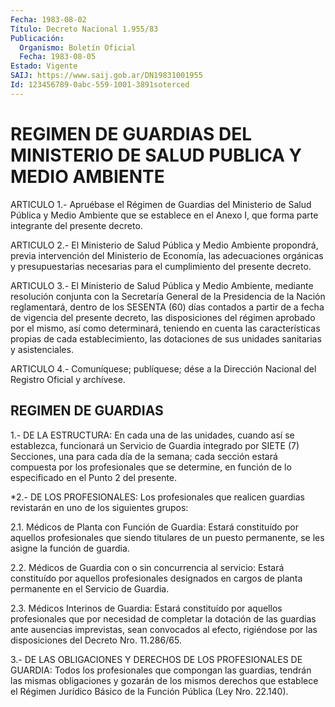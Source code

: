 ```yaml
---
Fecha: 1983-08-02
Título: Decreto Nacional 1.955/83
Publicación:
  Organismo: Boletín Oficial
  Fecha: 1983-08-05
Estado: Vigente
SAIJ: https://www.saij.gob.ar/DN19831001955
Id: 123456789-0abc-559-1001-3891soterced
---
```

# REGIMEN DE GUARDIAS DEL MINISTERIO DE SALUD PUBLICA Y MEDIO AMBIENTE

<a id="1"></a>
ARTICULO 1.- Apruébase el Régimen de Guardias del Ministerio de Salud  Pública y Medio Ambiente que se establece en el Anexo I, que forma parte integrante del presente decreto.

<a id="2"></a>
ARTICULO  2.-  El Ministerio de Salud Pública y Medio Ambiente propondrá, previa intervención  del  Ministerio  de  Economía,  las adecuaciones    orgánicas  y  presupuestarias  necesarias  para  el cumplimiento del presente decreto.

<a id="3"></a>
ARTICULO  3.- El Ministerio de Salud Pública y Medio Ambiente, mediante resolución  conjunta  con  la  Secretaría  General  de  la Presidencia  de  la Nación reglamentará, dentro de los SESENTA (60) días  contados  a partir  de  a  fecha  de  vigencia  del  presente decreto, las disposiciones  del  régimen aprobado por el mismo, así como determinará, teniendo en cuenta  las  características  propias de  cada establecimiento, las dotaciones de sus unidades sanitarias y asistenciales.

<a id="4"></a>
ARTICULO  4.-  Comuníquese;  publíquese;  dése  a la Dirección Nacional del Registro Oficial y archívese.

## REGIMEN DE GUARDIAS

<a id="1"></a>
1.-  DE LA ESTRUCTURA: En cada una de las unidades, cuando así se establezca,  funcionará  un  Servicio  de  Guardia integrado por SIETE (7) Secciones, una para cada día de la semana;  cada  sección estará  compuesta  por  los  profesionales  que  se  determine,  en función de lo especificado en el Punto 2 del presente.

<a id="2"></a>
*2.- DE LOS PROFESIONALES: Los profesionales  que realicen guardias revistarán  en  uno  de  los  siguientes  grupos:

2.1. Médicos  de  Planta con Función de Guardia: Estará constituído por  aquellos profesionales  que  siendo  titulares  de  un  puesto permanente, se les asigne la función de guardia.

2.2. Médicos  de Guardia con o sin concurrencia al servicio: Estará constituído por  aquellos  profesionales  designados  en  cargos de planta permanente en el Servicio de Guardia.

2.3.  Médicos Interinos de Guardia: Estará constituído por aquellos profesionales  que  por  necesidad  de completar la dotación de las guardias ante ausencias imprevistas,  sean  convocados  al  efecto, rigiéndose  por  las  disposiciones  del  Decreto  Nro.  11.286/65.

<a id="3"></a>
3.-  DE  LAS  OBLIGACIONES  Y DERECHOS DE LOS PROFESIONALES DE GUARDIA:  Todos  los  profesionales  que  compongan  las  guardias, tendrán las mismas obligaciones y gozarán  de  los  mismos derechos que  establece  el  Régimen  Jurídico Básico de la Función  Pública (Ley Nro. 22.140).